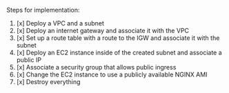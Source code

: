 Steps for implementation:

1. [x] Deploy a VPC and a subnet
2. [x] Deploy an internet gateway and associate it with the VPC
3. [x] Set up a route table with a route to the IGW and associate it with the subnet
4. [x] Deploy an EC2 instance inside of the created subnet and associate a public IP
5. [x] Associate a security group that allows public ingress
6. [x] Change the EC2 instance to use a publicly available NGINX AMI
7. [x] Destroy everything
